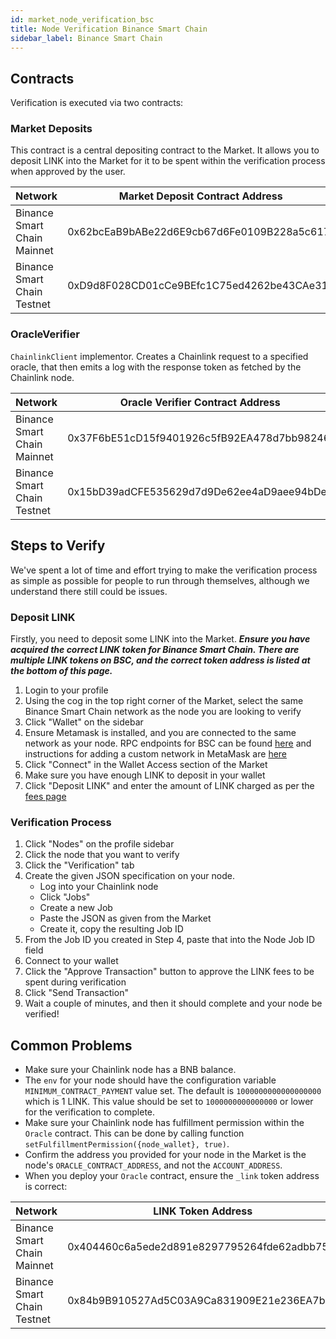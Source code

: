 ```yaml
---
id: market_node_verification_bsc
title: Node Verification Binance Smart Chain
sidebar_label: Binance Smart Chain
---
```


## Contracts
Verification is executed via two contracts:

### Market Deposits
This contract is a central depositing contract to the Market. It allows you to deposit LINK into the 
Market for it to be spent within the verification process when approved by the user.

| Network                        | Market Deposit Contract Address            |
|--------------------------------|--------------------------------------------|
| Binance Smart Chain Mainnet    | 0x62bcEaB9bABe22d6E9cb67d6Fe0109B228a5c617 |
| Binance Smart Chain Testnet    | 0xD9d8F028CD01cCe9BEfc1C75ed4262be43CAe318 |


### OracleVerifier
`ChainlinkClient` implementor. Creates a Chainlink request to a specified oracle, that then emits a log 
with the response token as fetched by the Chainlink node. 

| Network                        | Oracle Verifier Contract Address           |
|--------------------------------|--------------------------------------------|
| Binance Smart Chain Mainnet    | 0x37F6bE51cD15f9401926c5fB92EA478d7bb98246 |
| Binance Smart Chain Testnet    | 0x15bD39adCFE535629d7d9De62ee4aD9aee94bDeB |

## Steps to Verify
We've spent a lot of time and effort trying to make the verification process as simple as possible for people to run 
through themselves, although we understand there still could be issues.

### Deposit LINK
Firstly, you need to deposit some LINK into the Market. ***Ensure you have acquired the correct LINK token for Binance Smart Chain.
There are multiple LINK tokens on BSC, and the correct token address is listed at the bottom of this page.***

1. Login to your profile
2. Using the cog in the top right corner of the Market, select the same Binance Smart Chain network as the node you are looking to verify
3. Click "Wallet" on the sidebar
4. Ensure Metamask is installed, and you are connected to the same network as your node. RPC endpoints for BSC can be found 
[here](https://docs.binance.org/smart-chain/developer/rpc.html) and instructions for adding a custom network in MetaMask are 
[here](https://metamask.zendesk.com/hc/en-us/articles/360043227612-How-to-add-a-custom-Network-RPC-and-or-Block-Explorer)
5. Click "Connect" in the Wallet Access section of the Market
6. Make sure you have enough LINK to deposit in your wallet
7. Click "Deposit LINK" and enter the amount of LINK charged as per the [fees page](https://market.link/fees)

### Verification Process

1. Click "Nodes" on the profile sidebar
2. Click the node that you want to verify
3. Click the "Verification" tab
4. Create the given JSON specification on your node.
    - Log into your Chainlink node
    - Click "Jobs"
    - Create a new Job
    - Paste the JSON as given from the Market
    - Create it, copy the resulting Job ID
5. From the Job ID you created in Step 4, paste that into the Node Job ID field
6. Connect to your wallet
7. Click the "Approve Transaction" button to approve the LINK fees to be spent during verification
8. Click "Send Transaction"
9. Wait a couple of minutes, and then it should complete and your node be verified!

## Common Problems

- Make sure your Chainlink node has a BNB balance.
- The `env` for your node should have the configuration variable `MINIMUM_CONTRACT_PAYMENT` value set. The default is `1000000000000000000` which is 1 LINK. This value should be set to `1000000000000000` or lower for the verification to complete.
- Make sure your Chainlink node has fulfillment permission within the `Oracle` contract. This can be done by calling function `setFulfillmentPermission({node_wallet}, true)`.
- Confirm the address you provided for your node in the Market is the node's `ORACLE_CONTRACT_ADDRESS`, and not the `ACCOUNT_ADDRESS`.
- When you deploy your `Oracle` contract, ensure the `_link` token address is correct:

| Network                        | LINK Token Address                         |
|--------------------------------|--------------------------------------------|
| Binance Smart Chain Mainnet    | 0x404460c6a5ede2d891e8297795264fde62adbb75 |
| Binance Smart Chain Testnet    | 0x84b9B910527Ad5C03A9Ca831909E21e236EA7b06 |